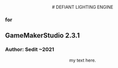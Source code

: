 <p align="center">
# DEFIANT LIGHTING ENGINE</p>
<h3>for</h3>
<h2>GameMakerStudio 2.3.1</h2>
<h3>Author: Sedit ~2021</h3> 


 
<div align="center">
  my text here.
</div>

